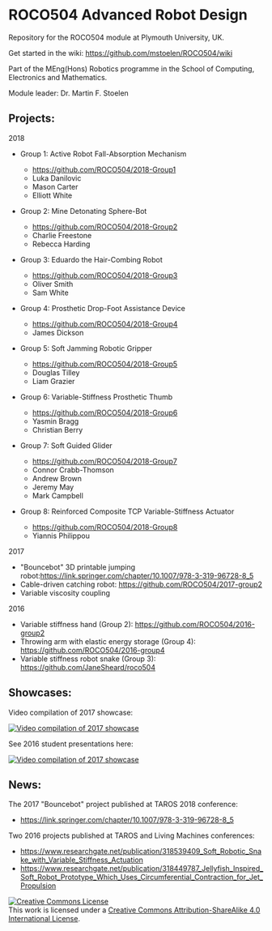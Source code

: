 # ROCO504 Advanced Robot Design
Repository for the ROCO504 module at Plymouth University, UK.

Get started in the wiki: https://github.com/mstoelen/ROCO504/wiki

Part of the MEng(Hons) Robotics programme in the School of Computing, Electronics and Mathematics.

Module leader: Dr. Martin F. Stoelen


## Projects:

2018

* Group 1: Active Robot Fall-Absorption Mechanism
  * https://github.com/ROCO504/2018-Group1
  * Luka Danilovic
  * Mason Carter
  * Elliott White
  
* Group 2: Mine Detonating Sphere-Bot
  * https://github.com/ROCO504/2018-Group2
  * Charlie Freestone
  * Rebecca Harding
  
* Group 3: Eduardo the Hair-Combing Robot
  * https://github.com/ROCO504/2018-Group3
  * Oliver Smith
  * Sam White

* Group 4: Prosthetic Drop-Foot Assistance Device
  * https://github.com/ROCO504/2018-Group4
  * James Dickson 
  
* Group 5: Soft Jamming Robotic Gripper
  * https://github.com/ROCO504/2018-Group5
  * Douglas Tilley
  * Liam Grazier
  
* Group 6: Variable-Stiffness Prosthetic Thumb
  * https://github.com/ROCO504/2018-Group6
  * Yasmin Bragg
  * Christian Berry
  
* Group 7: Soft Guided Glider
  * https://github.com/ROCO504/2018-Group7
  * Connor Crabb-Thomson
  * Andrew Brown
  * Jeremy May
  * Mark Campbell 
  
* Group 8: Reinforced Composite TCP Variable-Stiffness Actuator
  * https://github.com/ROCO504/2018-Group8
  * Yiannis Philippou

2017

* "Bouncebot" 3D printable jumping robot:https://link.springer.com/chapter/10.1007/978-3-319-96728-8_5
* Cable-driven catching robot: https://github.com/ROCO504/2017-group2
* Variable viscosity coupling

2016

* Variable stiffness hand (Group 2): https://github.com/ROCO504/2016-group2
* Throwing arm with elastic energy storage (Group 4): https://github.com/ROCO504/2016-group4
* Variable stiffness robot snake (Group 3): https://github.com/JaneSheard/roco504


## Showcases:

Video compilation of 2017 showcase: 

[![Video compilation of 2017 showcase](https://img.youtube.com/vi/xqruJ1FyzUE/0.jpg)](https://youtu.be/xqruJ1FyzUE)

See 2016 student presentations here: 

[![Video compilation of 2017 showcase](https://img.youtube.com/vi/dNeIgsX8clE/0.jpg)](https://youtu.be/dNeIgsX8clE?t=22s)


## News:

The 2017 "Bouncebot" project published at TAROS 2018 conference:
* https://link.springer.com/chapter/10.1007/978-3-319-96728-8_5

Two 2016 projects published at TAROS and Living Machines conferences:
* https://www.researchgate.net/publication/318539409_Soft_Robotic_Snake_with_Variable_Stiffness_Actuation
* https://www.researchgate.net/publication/318449787_Jellyfish_Inspired_Soft_Robot_Prototype_Which_Uses_Circumferential_Contraction_for_Jet_Propulsion

<a rel="license" href="http://creativecommons.org/licenses/by-sa/4.0/"><img alt="Creative Commons License" style="border-width:0" src="https://i.creativecommons.org/l/by-sa/4.0/88x31.png" /></a><br />This work is licensed under a <a rel="license" href="http://creativecommons.org/licenses/by-sa/4.0/">Creative Commons Attribution-ShareAlike 4.0 International License</a>.
